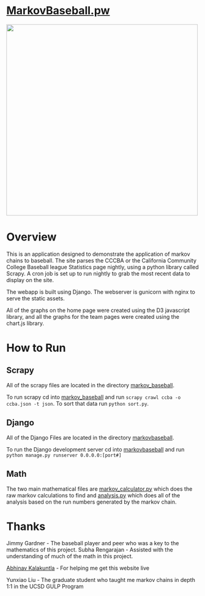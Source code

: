 [MarkovBaseball.pw](http://markovbaseball.pw)
=====================

<div style="position:relative; left:auto; right:auto;"><img src ="http://cl.ly/XGLw/download/Screen%20Shot%202014-08-27%20at%2011.57.27%20PM.png" height="500" /></div>


Overview
=====================
This is an application designed to demonstrate the application of markov chains to baseball. The site parses the CCCBA or the California Community College Baseball league Statistics page nightly, using a python library called Scrapy. A cron job is set up to run nightly to grab the most recent data to display on the site.

The webapp is built using Django. The webserver is gunicorn with nginx to serve the static assets. 

All of the graphs on the home page were created using the D3 javascript library, and all the graphs for the team pages were created using the chart.js library.



How to Run
=====================

Scrapy
--------------
All of the scrapy files are located in the directory [markov_baseball](https://github.com/vsharm/markovbaseball-webapp/tree/master/markov_baseball). 

To run scrapy cd into [markov_baseball](https://github.com/vsharm/markovbaseball-webapp/tree/master/markov_baseball) and run ```scrapy crawl ccba -o ccba.json -t json```. To sort that data run ```python sort.py```.

Django
--------------
All of the Django Files are located in the directory [markovbaseball](https://github.com/vsharm/markovbaseball-webapp/tree/master/markovbaseball). 

To run the Django development server cd into [markovbaseball](https://github.com/vsharm/markovbaseball-webapp/tree/master/markovbaseball) and run ```python manage.py runserver 0.0.0.0:[port#]```

Math
--------------
The two main mathematical files are [markov_calculator.py](https://github.com/vsharm/markovbaseball-webapp/blob/master/markovbaseball/ccba/markov_calculator.py) which does the raw markov calculations to find  and [analysis.py](https://github.com/vsharm/markovbaseball-webapp/blob/master/markovbaseball/ccba/analysis.py) which does all of the analysis based on the run numbers generated by the markov chain.

Thanks
=====================
Jimmy Gardner - The baseball player and peer who was a key to the mathematics of this project.
Subha Rengarajan - Assisted with the understanding of much of the math in this project.  

[Abhinav Kalakuntla](https://github.com/abhikalakuntla) - For helping me get this website live

Yunxiao Liu - The graduate student who taught me markov chains in depth 1:1 in the UCSD GULP Program

